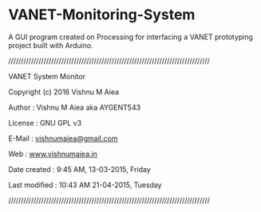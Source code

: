 # VANET-Monitoring-System
A GUI program created on Processing for interfacing a VANET prototyping project built with Arduino.



////////////////////////////////////////////////////////////////////////////////


  VANET System Monitor

  Copyright (c) 2016 Vishnu M Aiea
  
  Author : Vishnu M Aiea aka AYGENT543
  
  License : GNU GPL v3

  E-Mail : vishnumaiea@gmail.com

  Web : www.vishnumaiea.in

  Date created : 9:45 AM, 13-03-2015, Friday

  Last modified : 10:43 AM 21-04-2015, Tuesday


////////////////////////////////////////////////////////////////////////////////
